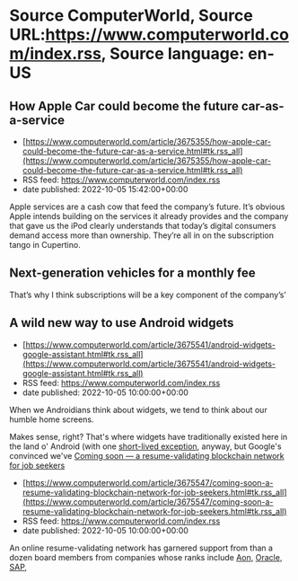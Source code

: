 # Source ComputerWorld, Source URL:https://www.computerworld.com/index.rss, Source language: en-US

## How Apple Car could become the future car-as-a-service
 - [https://www.computerworld.com/article/3675355/how-apple-car-could-become-the-future-car-as-a-service.html#tk.rss_all](https://www.computerworld.com/article/3675355/how-apple-car-could-become-the-future-car-as-a-service.html#tk.rss_all)
 - RSS feed: https://www.computerworld.com/index.rss
 - date published: 2022-10-05 15:42:00+00:00

<article>
	<section class="page">
<p>Apple services are a cash cow that feed the company’s future. It’s obvious Apple intends building on the services it already provides and the company that gave us the iPod clearly understands that today’s digital consumers demand access more than ownership. They’re all in on the subscription tango in Cupertino.</p><h2><strong>Next-generation vehicles for a monthly fee</strong></h2>
<p>That’s why I think subscriptions will be a key component of the company’s’ 

## A wild new way to use Android widgets
 - [https://www.computerworld.com/article/3675541/android-widgets-google-assistant.html#tk.rss_all](https://www.computerworld.com/article/3675541/android-widgets-google-assistant.html#tk.rss_all)
 - RSS feed: https://www.computerworld.com/index.rss
 - date published: 2022-10-05 10:00:00+00:00

<article>
	<section class="page">
<p>When we Androidians think about widgets, we tend to think about our humble home screens.</p><p>Makes sense, right? That's where widgets have traditionally existed here in the land o' Android (with one <a href="https://www.computerworld.com/article/2473521/android-4-2-lock-screen-widgets--hands-on-impressions-and-gallery.html">short-lived exception</a>, anyway, but Google's convinced we've <a href="https://www.computerworld.com/article/3082024/google-android-c

## Coming soon — a resume-validating blockchain network for job seekers
 - [https://www.computerworld.com/article/3675547/coming-soon-a-resume-validating-blockchain-network-for-job-seekers.html#tk.rss_all](https://www.computerworld.com/article/3675547/coming-soon-a-resume-validating-blockchain-network-for-job-seekers.html#tk.rss_all)
 - RSS feed: https://www.computerworld.com/index.rss
 - date published: 2022-10-05 10:00:00+00:00

<article>
	<section class="page">
<p>An online resume-validating network has garnered support from than a dozen board members from companies whose ranks include <a href="https://assessment.aon.com/en-us/" rel="nofollow noopener" target="_blank">Aon</a>, <a href="https://www.oracle.com/human-capital-management/" rel="nofollow noopener" target="_blank">Oracle</a>, <a href="https://www.sap.com/products/hcm.html?src=sfsf" rel="nofollow noopener" target="_blank">SAP</a>, <a href="https://www.ukg.com/
